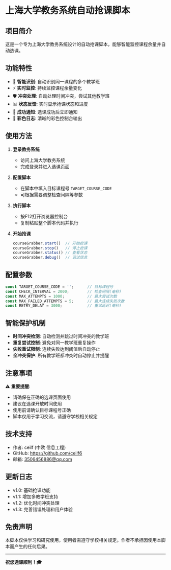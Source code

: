 # 上海大学教务系统自动抢课脚本

## 项目简介

这是一个专为上海大学教务系统设计的自动抢课脚本，能够智能监控课程余量并自动选课。

## 功能特性

- 🎯 **智能识别**: 自动识别同一课程的多个教学班
- ⚡ **实时监控**: 持续监控课程余量变化
- 🛡️ **冲突处理**: 自动处理时间冲突，尝试其他教学班
- 📊 **状态反馈**: 实时显示抢课状态和进度
- 🔔 **成功通知**: 选课成功后立即通知
- 🎨 **彩色日志**: 清晰的彩色控制台输出

## 使用方法

1. **登录教务系统**
   - 访问上海大学教务系统
   - 完成登录并进入选课页面

2. **配置脚本**
   - 在脚本中填入目标课程号 `TARGET_COURSE_CODE`
   - 可根据需要调整检查间隔等参数

3. **执行脚本**
   - 按F12打开浏览器控制台
   - 复制粘贴整个脚本代码并执行

4. **开始抢课**
   ```javascript
   courseGrabber.start()  // 开始抢课
   courseGrabber.stop()   // 停止抢课
   courseGrabber.status() // 查看状态
   courseGrabber.debug()  // 调试信息
   ```

## 配置参数

```javascript
const TARGET_COURSE_CODE = '';      // 目标课程号
const CHECK_INTERVAL = 2000;        // 检查间隔(毫秒)
const MAX_ATTEMPTS = 1000;          // 最大尝试次数
const MAX_FAILED_ATTEMPTS = 5;      // 最大连续失败次数
const RETRY_DELAY = 3000;           // 重试延迟(毫秒)
```

## 智能保护机制

- **时间冲突检测**: 自动检测并跳过时间冲突的教学班
- **重复尝试控制**: 避免对同一教学班重复操作
- **失败重试限制**: 连续失败达到阈值后自动停止
- **全冲突保护**: 所有教学班都冲突时自动停止并提醒

## 注意事项

⚠️ **重要提醒**:
- 请确保在正确的选课页面使用
- 建议在选课开放时间使用
- 使用前请确认目标课程号正确
- 脚本仅用于学习交流，请遵守学校相关规定

## 技术支持

- 作者: ceilf (中欧 信息工程)
- GitHub: https://github.com/ceilf6
- 邮箱: 3506456886@qq.com

## 更新日志

- v1.0: 基础抢课功能
- v1.1: 增加多教学班支持
- v1.2: 优化时间冲突处理
- v1.3: 完善错误处理和用户体验

## 免责声明

本脚本仅供学习和研究使用，使用者需遵守学校相关规定。作者不承担因使用本脚本而产生的任何后果。

---

**祝您选课顺利！🎓**
